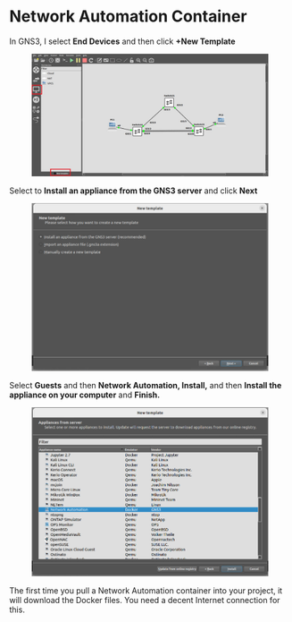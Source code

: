 # Network Automation Container

In GNS3, I select **End Devices** and then click **+New Template**

<figure><img src="../.gitbook/assets/1.jpg" alt=""><figcaption></figcaption></figure>

Select to **Install an appliance from the GNS3 server** and click **Next**

<figure><img src="../.gitbook/assets/image (1) (1) (1) (1) (1) (1).png" alt=""><figcaption></figcaption></figure>

Select **Guests** and then **Network Automation, Install,** and then **Install the appliance on your computer** and **Finish.**

<figure><img src="../.gitbook/assets/image (2) (1) (1) (1) (1).png" alt=""><figcaption></figcaption></figure>

The first time you pull a Network Automation container into your project, it will download the Docker files. You need a decent Internet connection for this.
